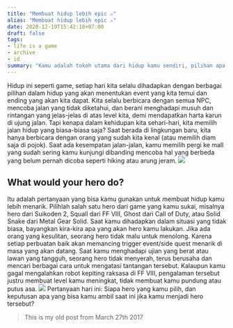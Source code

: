 ```yaml
---
title: "Membuat hidup lebih epic ⚔"
alias: "Membuat hidup lebih epic ⚔"
date: 2020-12-19T15:42:18+07:00
draft: false
tags: 
- life is a game
- archive
- id
summary: "Kamu adalah tokoh utama dari hidup kamu sendiri, pilihan apa yang akan jika kamu adalah seorang hero dalam game?"
---
```


Hidup ini seperti game, setiap hari kita selalu dihadapkan dengan berbagai pilihan dalam hidup yang akan menentukan event yang kita temui dan ending yang akan kita dapat. Kita selalu berbicara dengan semua NPC, mencoba jalan yang tidak diketahui, dan berani menghadapi musuh dan rintangan yang jelas-jelas di atas level kita, demi mendapatkan harta karun di ujung jalan. Tapi kenapa dalam kehidupan kita sehari-hari, kita memilih jalan hidup yang biasa-biasa saja? Saat berada di lingkungan baru, kita hanya berbicara dengan orang yang sudah kita kenal (atau memilih diam saja di pojok). Saat ada kesempatan jalan-jalan, kamu memilih pergi ke mall yang sudah sering kamu kunjungi dibanding mencoba hal yang berbeda yang belum pernah dicoba seperti hiking atau arung jeram.
![](https://s3-ap-southeast-1.amazonaws.com/dpimagebucket/lp-suiko210030.png)
## What would your hero do?

Itu adalah pertanyaan yang bisa kamu gunakan untuk membuat hidup kamu lebih menarik. Pilihlah salah satu hero dari game yang kamu sukai, misalnya hero dari Suikoden 2, Squall dari FF VIII, Ghost dari Call of Duty, atau Solid Snake dari Metal Gear Solid. Saat kamu dihadapkan dalam situasi yang tidak biasa, bayangkan kira-kira apa yang akan hero kamu lakukan. Jika ada orang yang kesulitan, seorang hero tidak malu untuk menolong. Karena setiap perbuatan baik akan memancing trigger event/side quest menarik di masa yang akan datang. Saat kamu menghadapi ujian yang berat atau lawan yang tangguh, seorang hero tidak menyerah, terus berusaha dan mencari berbagai cara untuk mengatasi tantangan tersebut. Kalaupun kamu gagal mengalahkan robot kepiting raksasa di FF VIII, pengalaman tersebut justru membuat level kamu meningkat, tidak membuat kamu pundung atau putus asa.
![](https://s3-ap-southeast-1.amazonaws.com/dpimagebucket/Final_Fantasy_VIII_PSX_038.png)
Pertanyaan hari ini: Siapa hero yang kamu pilih, dan keputusan apa yang bisa kamu ambil saat ini jika kamu menjadi hero tersebut?

> This is my old post from March 27th 2017
